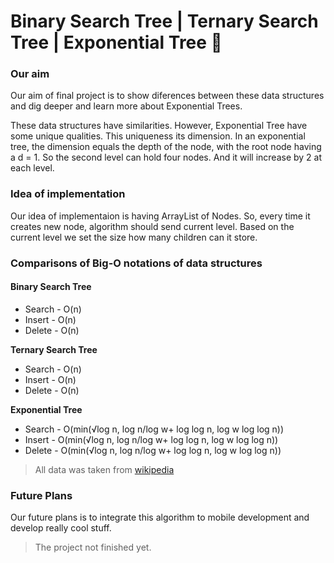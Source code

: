 # Binary Search Tree | Ternary Search Tree | Exponential Tree 🌳

### Our aim
Our aim of final project is to show diferences between these data structures and 
dig deeper and learn more about Exponential Trees. 

These data structures have similarities. However, Exponential Tree have some unique qualities. This uniqueness its dimension. In an exponential tree, the dimension equals the depth of the node, with the root node having a d = 1. So the second level can hold four nodes. And it will increase by 2 at each level.

### Idea of implementation
Our idea of implementaion is having ArrayList of Nodes. So, every time it creates new node, algorithm should send current level. Based on the current level we set the size how many children can it store. 

### Comparisons of Big-O notations of data structures
#### Binary Search Tree
* Search - O(n)
* Insert - O(n)
* Delete - O(n)

**Ternary Search Tree**
* Search - O(n)
* Insert - O(n)
* Delete - O(n)

**Exponential Tree**
* Search - O(min(√log n, log n/log w+ log log n, log w log log n))
* Insert - O(min(√log n, log n/log w+ log log n, log w log log n))
* Delete - O(min(√log n, log n/log w+ log log n, log w log log n))

>All data was taken from [wikipedia](https://en.wikipedia.org/wiki/Exponential_tree)


### Future Plans
Our future plans is to integrate this algorithm to mobile development and develop really cool stuff.

>The project not finished yet.

